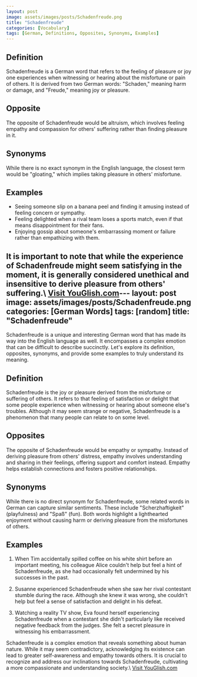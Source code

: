 ```yaml
---
layout: post
image: assets/images/posts/Schadenfreude.png
title: "Schadenfreude"
categories: [Vocabulary]
tags: [German, Definitions, Opposites, Synonyms, Examples]
---
```


## Definition
Schadenfreude is a German word that refers to the feeling of pleasure or joy one experiences when witnessing or hearing about the misfortune or pain of others. It is derived from two German words: "Schaden," meaning harm or damage, and "Freude," meaning joy or pleasure.

## Opposite
The opposite of Schadenfreude would be altruism, which involves feeling empathy and compassion for others' suffering rather than finding pleasure in it.

## Synonyms
While there is no exact synonym in the English language, the closest term would be "gloating," which implies taking pleasure in others' misfortune.

## Examples
- Seeing someone slip on a banana peel and finding it amusing instead of feeling concern or sympathy.
- Feeling delighted when a rival team loses a sports match, even if that means disappointment for their fans.
- Enjoying gossip about someone's embarrassing moment or failure rather than empathizing with them.

It is important to note that while the experience of Schadenfreude might seem satisfying in the moment, it is generally considered unethical and insensitive to derive pleasure from others' suffering.\ <a id="yg-widget-0" class="youglish-widget" data-query="Schadenfreude" data-lang="german" data-components="8412" data-auto-start="0" data-bkg-color="theme_light" data-title="How%20to%20pronounce%20Schadenfreude%20in%20German"  rel="nofollow" href="https://youglish.com">Visit YouGlish.com</a><script async src="https://youglish.com/public/emb/widget.js" charset="utf-8"></script>---
layout: post
image: assets/images/posts/Schadenfreude.png
categories: [German Words]
tags: [random]
title: "Schadenfreude"
---

Schadenfreude is a unique and interesting German word that has made its way into the English language as well. It encompasses a complex emotion that can be difficult to describe succinctly. Let's explore its definition, opposites, synonyms, and provide some examples to truly understand its meaning.

## Definition
Schadenfreude is the joy or pleasure derived from the misfortune or suffering of others. It refers to that feeling of satisfaction or delight that some people experience when witnessing or hearing about someone else's troubles. Although it may seem strange or negative, Schadenfreude is a phenomenon that many people can relate to on some level.

## Opposites
The opposite of Schadenfreude would be empathy or sympathy. Instead of deriving pleasure from others' distress, empathy involves understanding and sharing in their feelings, offering support and comfort instead. Empathy helps establish connections and fosters positive relationships.

## Synonyms
While there is no direct synonym for Schadenfreude, some related words in German can capture similar sentiments. These include "Scherzhaftigkeit" (playfulness) and "Spaß" (fun). Both words highlight a lighthearted enjoyment without causing harm or deriving pleasure from the misfortunes of others.

## Examples
1. When Tim accidentally spilled coffee on his white shirt before an important meeting, his colleague Alice couldn't help but feel a hint of Schadenfreude, as she had occasionally felt undermined by his successes in the past.

2. Susanne experienced Schadenfreude when she saw her rival contestant stumble during the race. Although she knew it was wrong, she couldn't help but feel a sense of satisfaction and delight in his defeat.

3. Watching a reality TV show, Eva found herself experiencing Schadenfreude when a contestant she didn't particularly like received negative feedback from the judges. She felt a secret pleasure in witnessing his embarrassment.

Schadenfreude is a complex emotion that reveals something about human nature. While it may seem contradictory, acknowledging its existence can lead to greater self-awareness and empathy towards others. It is crucial to recognize and address our inclinations towards Schadenfreude, cultivating a more compassionate and understanding society.\ <a id="yg-widget-0" class="youglish-widget" data-query="Schadenfreude" data-lang="german" data-components="8412" data-auto-start="0" data-bkg-color="theme_light" data-title="How%20to%20pronounce%20Schadenfreude%20in%20German"  rel="nofollow" href="https://youglish.com">Visit YouGlish.com</a><script async src="https://youglish.com/public/emb/widget.js" charset="utf-8"></script>